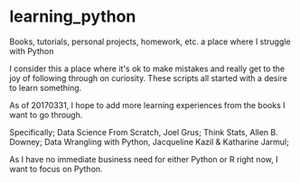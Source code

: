 # learning_python
Books, tutorials, personal projects, homework, etc. a place where I struggle with Python

I consider this a place where it's ok to make mistakes and really get to the joy of 
following through on curiosity. These scripts all started with a desire to learn something.

As of 20170331, I hope to add more learning experiences from the books I want to go through.

Specifically;
  Data Science From Scratch, Joel Grus;
  Think Stats, Allen B. Downey;
  Data Wrangling with Python, Jacqueline Kazil & Katharine Jarmul;

As I have no immediate business need for either Python or R right now, I want to focus on Python.
